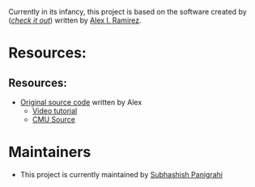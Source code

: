 Currently in its infancy, this project is based on the software created by (*[check it out](https://github.com/alexram1313/text-to-speech-sample)*) written by [Alex I. Ramirez](https://github.com/alexram1313).

# Resources:
## Resources:
* [Original source code](https://github.com/alexram1313/text-to-speech-sample) written by Alex
  - [Video tutorial](https://www.youtube.com/watch?v=KSSsVhoR7FQ)
  - [CMU Source](http://www.speech.cs.cmu.edu/cgi-bin/cmudict)

# Maintainers
* This project is currently maintained by [Subhashish Panigrahi](https://github.com/psubhashish/)
